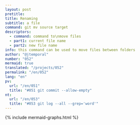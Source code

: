 ```yaml
---
layout: post
pretitle:
title: Renaming
subtitle: a file
command: git mv source target
descriptors:
  - command: command to\nmove files
  - part1: current file name
  - part2: new file name
info: this command can be used to move files between folders
author: "@jtemporal"
number: "052"
mermaid: true
translated: "/projects/052"
permalink: "/en/052"
lang: "en"
pv: 
  url: "/en/051"
  title: "#051 git commit --allow-empty"
nt:
  url: "/en/053"
  title: "#053 git log --all --grep='word'"
---
```


{% include mermaid-graphs.html %}
